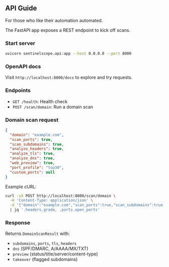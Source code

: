 ## API Guide
For those who like their automation automated.

The FastAPI app exposes a REST endpoint to kick off scans.

### Start server
```bash
uvicorn sentinelscope.api:app --host 0.0.0.0 --port 8000
```

### OpenAPI docs
Visit `http://localhost:8000/docs` to explore and try requests.

### Endpoints
- `GET /health`: Health check
- `POST /scan/domain`: Run a domain scan

### Domain scan request
```json
{
  "domain": "example.com",
  "scan_ports": true,
  "scan_subdomains": true,
  "analyze_headers": true,
  "analyze_tls": true,
  "analyze_dns": true,
  "web_preview": true,
  "port_profile": "top30",
  "custom_ports": null
}
```

Example cURL:
```bash
curl -sX POST http://localhost:8000/scan/domain \
  -H 'Content-Type: application/json' \
  -d '{"domain":"example.com","scan_ports":true,"scan_subdomains":true,"analyze_headers":true,"analyze_tls":true}' \
  | jq '.headers.grade, .ports.open_ports'
```

### Response
Returns `DomainScanResult` with:
- `subdomains`, `ports`, `tls`, `headers`
- `dns` (SPF/DMARC, A/AAAA/MX/TXT)
- `preview` (status/title/server/content-type)
- `takeover` (flagged subdomains)

